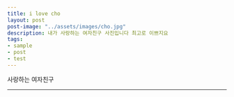 ```yaml
---
title: i love cho
layout: post
post-image: "../assets/images/cho.jpg"
description: 내가 사랑하는 여자친구 사진입니다 최고로 이쁘지요 
tags:
- sample
- post
- test
---
```


사랑하는 여자친구


---
